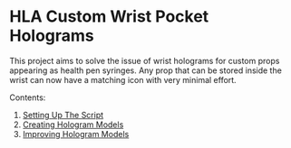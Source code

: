# HLA Custom Wrist Pocket Holograms

This project aims to solve the issue of wrist holograms for custom props appearing as health pen syringes. Any prop that can be stored inside the wrist can now have a matching icon with very minimal effort.

Contents:
1. [Setting Up The Script](script_setup.md)
2. [Creating Hologram Models](hologram_creation.md)
3. [Improving Hologram Models](improving_models.md)

